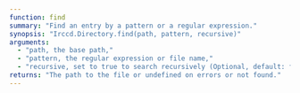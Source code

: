 ```yaml
---
function: find
summary: "Find an entry by a pattern or a regular expression."
synopsis: "Irccd.Directory.find(path, pattern, recursive)"
arguments:
  - "path, the base path,"
  - "pattern, the regular expression or file name,"
  - "recursive, set to true to search recursively (Optional, default: false)."
returns: "The path to the file or undefined on errors or not found."
---
```

